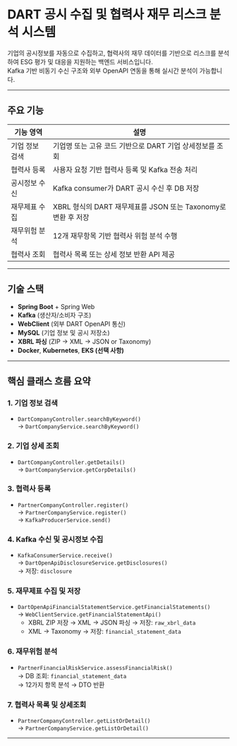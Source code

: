 # DART 공시 수집 및 협력사 재무 리스크 분석 시스템

기업의 공시정보를 자동으로 수집하고, 협력사의 재무 데이터를 기반으로 리스크를 분석하여 ESG 평가 및 대응을 지원하는 백엔드 서비스입니다.  
Kafka 기반 비동기 수신 구조와 외부 OpenAPI 연동을 통해 실시간 분석이 가능합니다.

---

## 주요 기능

| 기능 영역 | 설명 |
|-----------|------|
| 기업 정보 검색 | 기업명 또는 고유 코드 기반으로 DART 기업 상세정보를 조회 |
| 협력사 등록 | 사용자 요청 기반 협력사 등록 및 Kafka 전송 처리 |
| 공시정보 수신 | Kafka consumer가 DART 공시 수신 후 DB 저장 |
| 재무제표 수집 | XBRL 형식의 DART 재무제표를 JSON 또는 Taxonomy로 변환 후 저장 |
| 재무위험 분석 | 12개 재무항목 기반 협력사 위험 분석 수행 |
| 협력사 조회 | 협력사 목록 또는 상세 정보 반환 API 제공 |

---

##  기술 스택

- **Spring Boot** + Spring Web
- **Kafka** (생산자/소비자 구조)
- **WebClient** (외부 DART OpenAPI 통신)
- **MySQL** (기업 정보 및 공시 저장소)
- **XBRL 파싱** (ZIP → XML → JSON or Taxonomy)
- **Docker**, **Kubernetes**, **EKS (선택 사항)**

---

## 핵심 클래스 흐름 요약

### 1. 기업 정보 검색
- `DartCompanyController.searchByKeyword()`  
  → `DartCompanyService.searchByKeyword()`

### 2. 기업 상세 조회
- `DartCompanyController.getDetails()`  
  → `DartCompanyService.getCorpDetails()`

### 3. 협력사 등록
- `PartnerCompanyController.register()`  
  → `PartnerCompanyService.register()`  
  → `KafkaProducerService.send()`

### 4. Kafka 수신 및 공시정보 수집
- `KafkaConsumerService.receive()`  
  → `DartOpenApiDisclosureService.getDisclosures()`  
  → 저장: `disclosure`

### 5. 재무제표 수집 및 저장
- `DartOpenApiFinancialStatementService.getFinancialStatements()`  
  → `WebClientService.getFinancialStatementApi()`  
    - XBRL ZIP 저장 → XML → JSON 파싱 → 저장: `raw_xbrl_data`  
    - XML → Taxonomy → 저장: `financial_statement_data`

### 6. 재무위험 분석
- `PartnerFinancialRiskService.assessFinancialRisk()`  
  → DB 조회: `financial_statement_data`  
  → 12가지 항목 분석 → DTO 반환

### 7. 협력사 목록 및 상세조회
- `PartnerCompanyController.getListOrDetail()`  
  → `PartnerCompanyService.getListOrDetail()`

---
